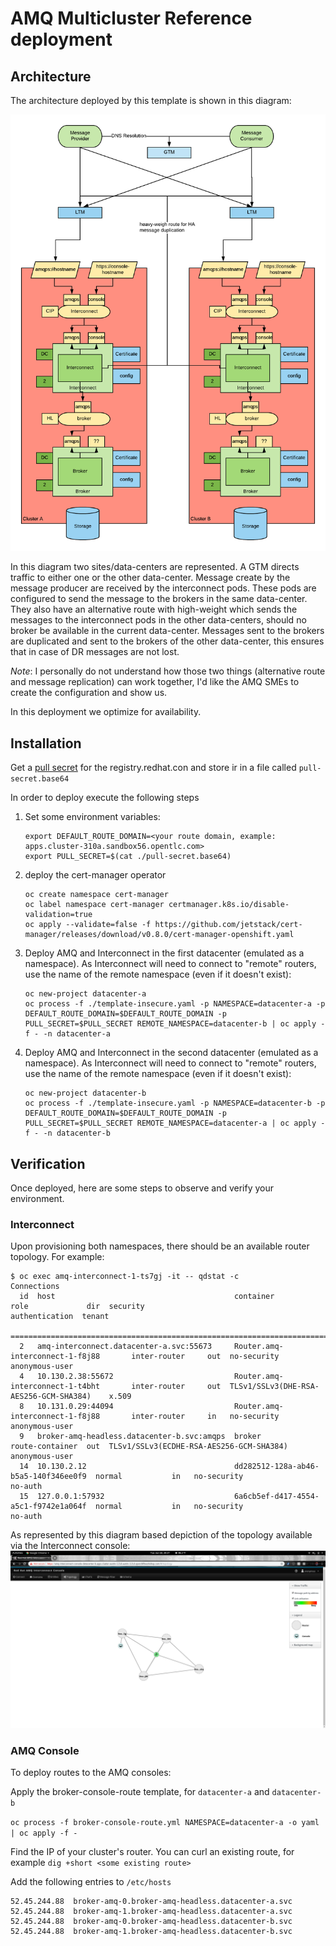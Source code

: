 # AMQ Multicluster Reference deployment

## Architecture

The architecture deployed by this template is shown in this diagram:

![amq-dr-reference-architecture](./media/amq-dr-arch.png)

In this diagram two sites/data-centers are represented. A GTM directs traffic to either one or the other data-center. Message create by the message producer are received by the interconnect pods. These pods are configured to send the message to the brokers in the same data-center. They also have an alternative route with high-weight which sends the messages to the interconnect pods in the other data-centers, should no broker be available in the current data-center.
Messages sent to the brokers are duplicated and sent to the brokers of the other data-center, this ensures that in case of DR messages are not lost.

*Note*: I personally do not understand how those two things (alternative route and message replication) can work together, I'd like the AMQ SMEs to create the configuration and show us.

In this deployment we optimize for availability.

## Installation

Get a [pull secret](https://access.redhat.com/terms-based-registry/#/accounts) for the registry.redhat.con and store ir in a file called `pull-secret.base64`

In order to deploy execute the following steps

1. Set some environment variables:

    ```shell
    export DEFAULT_ROUTE_DOMAIN=<your route domain, example: apps.cluster-310a.sandbox56.opentlc.com>
    export PULL_SECRET=$(cat ./pull-secret.base64)
    ```

2. deploy the cert-manager operator

    ```shell
    oc create namespace cert-manager
    oc label namespace cert-manager certmanager.k8s.io/disable-validation=true
    oc apply --validate=false -f https://github.com/jetstack/cert-manager/releases/download/v0.8.0/cert-manager-openshift.yaml
    ```

3. Deploy AMQ and Interconnect in the first datacenter (emulated as a namespace). As Interconnect will need to  connect to "remote" routers, use the name of the remote namespace (even if it doesn't exist):

    ```shell
    oc new-project datacenter-a
    oc process -f ./template-insecure.yaml -p NAMESPACE=datacenter-a -p DEFAULT_ROUTE_DOMAIN=$DEFAULT_ROUTE_DOMAIN -p PULL_SECRET=$PULL_SECRET REMOTE_NAMESPACE=datacenter-b | oc apply -f - -n datacenter-a
    ```

4. Deploy AMQ and Interconnect in the second datacenter (emulated as a namespace). As Interconnect will need to connect to "remote" routers, use the name of the remote namespace (even if it doesn't exist):

    ```shell
    oc new-project datacenter-b
    oc process -f ./template-insecure.yaml -p NAMESPACE=datacenter-b -p DEFAULT_ROUTE_DOMAIN=$DEFAULT_ROUTE_DOMAIN -p PULL_SECRET=$PULL_SECRET REMOTE_NAMESPACE=datacenter-a | oc apply -f - -n datacenter-b
    ```

## Verification

Once deployed, here are some steps to observe and verify your environment.

### Interconnect

Upon provisioning both namespaces, there should be an available router topology. For example:

```shell
$ oc exec amq-interconnect-1-ts7gj -it -- qdstat -c
Connections
  id  host                                        container                             role             dir  security                                  authentication  tenant
  ==============================================================================================================================================================================
  2   amq-interconnect.datacenter-a.svc:55673     Router.amq-interconnect-1-f8j88       inter-router     out  no-security                               anonymous-user  
  4   10.130.2.38:55672                           Router.amq-interconnect-1-t4bht       inter-router     out  TLSv1/SSLv3(DHE-RSA-AES256-GCM-SHA384)    x.509           
  8   10.131.0.29:44094                           Router.amq-interconnect-1-f8j88       inter-router     in   no-security                               anonymous-user  
  9   broker-amq-headless.datacenter-b.svc:amqps  broker                                route-container  out  TLSv1/SSLv3(ECDHE-RSA-AES256-GCM-SHA384)  anonymous-user  
  14  10.130.2.12                                 dd282512-128a-ab46-b5a5-140f346ee0f9  normal           in   no-security                               no-auth         
  15  127.0.0.1:57932                             6a6cb5ef-d417-4554-a5c1-f9742e1a064f  normal           in   no-security                               no-auth         
```

As represented by this diagram based depiction of the topology available via the Interconnect console:
![interconnect topology](./media/interconnect-topology.png)

### AMQ Console

To deploy routes to the AMQ consoles:

Apply the broker-console-route template, for `datacenter-a` and `datacenter-b`

`oc process -f broker-console-route.yml NAMESPACE=datacenter-a -o yaml | oc apply -f -`

Find the IP of your cluster's router. You can curl an existing route, for example `dig +short <some existing route>`

Add the following entries to `/etc/hosts`

```
52.45.244.88  broker-amq-0.broker-amq-headless.datacenter-a.svc
52.45.244.88  broker-amq-1.broker-amq-headless.datacenter-a.svc
52.45.244.88  broker-amq-0.broker-amq-headless.datacenter-b.svc
52.45.244.88  broker-amq-1.broker-amq-headless.datacenter-b.svc
```
